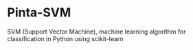 # Pinta-SVM
SVM (Support Vector Machine), machine learning algorithm for classification in Python using scikit-learn
